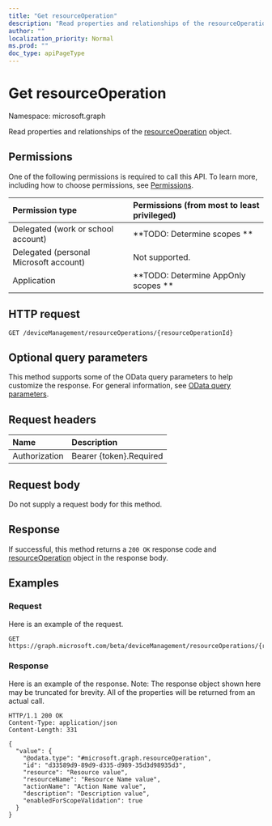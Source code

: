 ```yaml
---
title: "Get resourceOperation"
description: "Read properties and relationships of the resourceOperation object."
author: ""
localization_priority: Normal
ms.prod: ""
doc_type: apiPageType
---
```


# Get resourceOperation

Namespace: microsoft.graph

Read properties and relationships of the [resourceOperation](../resources/resourceoperation.md) object.

## Permissions
One of the following permissions is required to call this API. To learn more, including how to choose permissions, see [Permissions](/concepts/permissions-reference.md).

|Permission type|Permissions (from most to least privileged)|
|:---|:---|
|Delegated (work or school account)|**TODO: Determine scopes **|
|Delegated (personal Microsoft account)|Not supported.|
|Application|**TODO: Determine AppOnly scopes **|

## HTTP request
<!-- {
  "blockType": "ignored"
}
-->
``` http
GET /deviceManagement/resourceOperations/{resourceOperationId}
```

## Optional query parameters
This method supports some of the OData query parameters to help customize the response. For general information, see [OData query parameters](/graph/query-parameters).

## Request headers
|Name|Description|
|:---|:---|
|Authorization|Bearer {token}.Required|

## Request body
Do not supply a request body for this method.

## Response
If successful, this method returns a `200 OK` response code and [resourceOperation](../resources/resourceoperation.md) object in the response body.

## Examples

### Request
Here is an example of the request.
<!-- {
  "blockType": "request",
  "name": "get_resourceoperation"
}
-->
``` http
GET https://graph.microsoft.com/beta/deviceManagement/resourceOperations/{resourceOperationId}
```

### Response
Here is an example of the response. Note: The response object shown here may be truncated for brevity. All of the properties will be returned from an actual call.
<!-- {
  "blockType": "response",
  "truncated": true,
  "@odata.type": "microsoft.graph.resourceOperation"
}
-->
``` http
HTTP/1.1 200 OK
Content-Type: application/json
Content-Length: 331

{
  "value": {
    "@odata.type": "#microsoft.graph.resourceOperation",
    "id": "d33589d9-89d9-d335-d989-35d3d98935d3",
    "resource": "Resource value",
    "resourceName": "Resource Name value",
    "actionName": "Action Name value",
    "description": "Description value",
    "enabledForScopeValidation": true
  }
}
```

